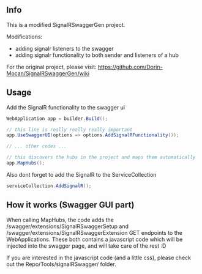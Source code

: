 ## Info

This is a modified SignalRSwaggerGen project. 

Modifications: 
 - adding signalr listeners to the swagger
 - adding signalr functionality to both sender and listeners of a hub

For the original project, please visit: https://github.com/Dorin-Mocan/SignalRSwaggerGen/wiki


## Usage


Add the SignalR functionality to the swagger ui
```cs
WebApplication app = builder.Build();

// this line is really really really important
app.UseSwaggerUI(options => options.AddSignalRFunctionality());

// ... other codes ...

// this discovers the hubs in the project and maps them automatically
app.MapHubs();
```

Also dont forget to add the SignalR to the ServiceCollection
```cs
serviceCollection.AddSignalR();
```


## How it works (Swagger GUI part)

When calling MapHubs, the code adds the /swagger/extensions/SignalRSwaggerSetup and /swagger/extensions/SignalRSwaggerExtension GET endpoints to the WebApplications. These both contains a javascript code which will be injected into the swagger page, and will take care of the rest :D

If you are interested in the javascript code (and a little css), please check out the Repo/Tools/signalRSwagger/ folder.
